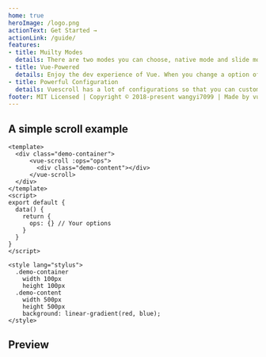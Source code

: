 ```yaml
---
home: true
heroImage: /logo.png
actionText: Get Started →
actionLink: /guide/
features:
- title: Muilty Modes
  details: There are two modes you can choose, native mode and slide mode, you can even switch them in the runtime.
- title: Vue-Powered
  details: Enjoy the dev experience of Vue. When you change a option of Vuescroll, you can see the effect immediately.
- title: Powerful Configuration
  details: Vuescroll has a lot of configurations so that you can customize your own scrollbar!
footer: MIT Licensed | Copyright © 2018-present wangyi7099 | Made by vuepress
---
```


## A simple scroll example

```vue
<template>
  <div class="demo-container">
      <vue-scroll :ops="ops">
        <div class="demo-content"></div>
      </vue-scroll>
  </div>
</template>
<script>
export default { 
  data() {
    return {
      ops: {} // Your options
    }
  }
}
</script>

<style lang="stylus">
  .demo-container
    width 100px
    height 100px
  .demo-content
    width 500px
    height 500px
    background: linear-gradient(red, blue);
</style>
```
## Preview

<ClientOnly>
<IndexDemo />
</ClientOnly>